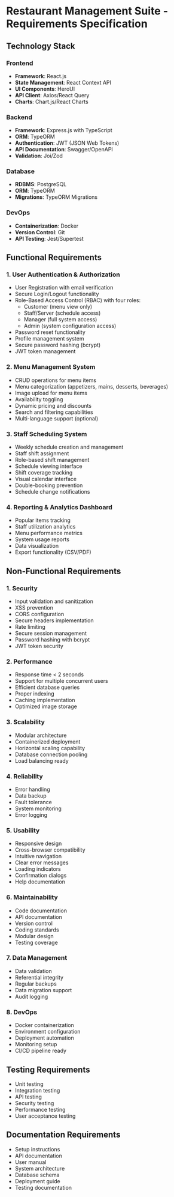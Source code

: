 # Restaurant Management Suite - Requirements Specification

## Technology Stack

### Frontend
- **Framework**: React.js
- **State Management**: React Context API
- **UI Components**: HeroUI
- **API Client**: Axios/React Query
- **Charts**: Chart.js/React Charts

### Backend
- **Framework**: Express.js with TypeScript
- **ORM**: TypeORM
- **Authentication**: JWT (JSON Web Tokens)
- **API Documentation**: Swagger/OpenAPI
- **Validation**: Joi/Zod

### Database
- **RDBMS**: PostgreSQL
- **ORM**: TypeORM
- **Migrations**: TypeORM Migrations

### DevOps
- **Containerization**: Docker
- **Version Control**: Git
- **API Testing**: Jest/Supertest

## Functional Requirements

### 1. User Authentication & Authorization
- User Registration with email verification
- Secure Login/Logout functionality
- Role-Based Access Control (RBAC) with four roles:
  - Customer (menu view only)
  - Staff/Server (schedule access)
  - Manager (full system access)
  - Admin (system configuration access)
- Password reset functionality
- Profile management system
- Secure password hashing (bcrypt)
- JWT token management

### 2. Menu Management System
- CRUD operations for menu items
- Menu categorization (appetizers, mains, desserts, beverages)
- Image upload for menu items
- Availability toggling
- Dynamic pricing and discounts
- Search and filtering capabilities
- Multi-language support (optional)

### 3. Staff Scheduling System
- Weekly schedule creation and management
- Staff shift assignment
- Role-based shift management
- Schedule viewing interface
- Shift coverage tracking
- Visual calendar interface
- Double-booking prevention
- Schedule change notifications

### 4. Reporting & Analytics Dashboard
- Popular items tracking
- Staff utilization analytics
- Menu performance metrics
- System usage reports
- Data visualization
- Export functionality (CSV/PDF)

## Non-Functional Requirements

### 1. Security
- Input validation and sanitization
- XSS prevention
- CORS configuration
- Secure headers implementation
- Rate limiting
- Secure session management
- Password hashing with bcrypt
- JWT token security

### 2. Performance
- Response time < 2 seconds
- Support for multiple concurrent users
- Efficient database queries
- Proper indexing
- Caching implementation
- Optimized image storage

### 3. Scalability
- Modular architecture
- Containerized deployment
- Horizontal scaling capability
- Database connection pooling
- Load balancing ready

### 4. Reliability
- Error handling
- Data backup
- Fault tolerance
- System monitoring
- Error logging

### 5. Usability
- Responsive design
- Cross-browser compatibility
- Intuitive navigation
- Clear error messages
- Loading indicators
- Confirmation dialogs
- Help documentation

### 6. Maintainability
- Code documentation
- API documentation
- Version control
- Coding standards
- Modular design
- Testing coverage

### 7. Data Management
- Data validation
- Referential integrity
- Regular backups
- Data migration support
- Audit logging

### 8. DevOps
- Docker containerization
- Environment configuration
- Deployment automation
- Monitoring setup
- CI/CD pipeline ready

## Testing Requirements
- Unit testing
- Integration testing
- API testing
- Security testing
- Performance testing
- User acceptance testing

## Documentation Requirements
- Setup instructions
- API documentation
- User manual
- System architecture
- Database schema
- Deployment guide
- Testing documentation